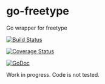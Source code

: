 go-freetype
===========

Go wrapper for freetype


[![Build Status](https://travis-ci.org/Agon/go-freetype.svg?branch=master)](https://travis-ci.org/Agon/go-freetype)

[![Coverage Status](https://coveralls.io/repos/Agon/go-freetype/badge.png)](https://coveralls.io/r/Agon/go-freetype)

[![GoDoc](https://godoc.org/github.com/Agon/go-freetype?status.png)](https://godoc.org/github.com/Agon/go-freetype)

Work in progress. Code is not tested.